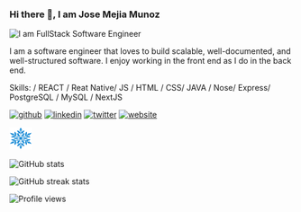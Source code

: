 ### Hi there 👋, I am Jose Mejia Munoz
<!-- #### I am FullStack Software Engineer -->
![I am FullStack Software Engineer](https://user-images.githubusercontent.com/27458911/129146607-7bcbc0f5-74a9-4c11-8de5-431626f08967.png)

I am a software engineer that loves to build scalable, well-documented, and well-structured software. I enjoy working in the front end as I do in the back end.

Skills: / REACT / Reat Native/ JS / HTML / CSS/ JAVA / Nose/ Express/ PostgreSQL / MySQL / NextJS



[<img src='https://cdn.jsdelivr.net/npm/simple-icons@3.0.1/icons/github.svg' alt='github' height='40'>](https://github.com/jmejiamu)  [<img src='https://cdn.jsdelivr.net/npm/simple-icons@3.0.1/icons/linkedin.svg' alt='linkedin' height='40'>](https://www.linkedin.com/in/jose-h-mejia-munoz/)  [<img src='https://cdn.jsdelivr.net/npm/simple-icons@3.0.1/icons/twitter.svg' alt='twitter' height='40'>](https://twitter.com/josemejia62)  [<img src='https://cdn.jsdelivr.net/npm/simple-icons@3.0.1/icons/icloud.svg' alt='website' height='40'>](https://jmejiamu.github.io/portafolio/)  

<a href='https://archiveprogram.github.com/'><img src='https://raw.githubusercontent.com/acervenky/animated-github-badges/master/assets/acbadge.gif' width='40' height='40'></a> 

![GitHub stats](https://github-readme-stats.vercel.app/api?username=jmejiamu&show_icons=true&count_private=true)  

![GitHub streak stats](https://github-readme-streak-stats.herokuapp.com/?user=jmejiamu)  

![Profile views](https://gpvc.arturio.dev/jmejiamu)  
